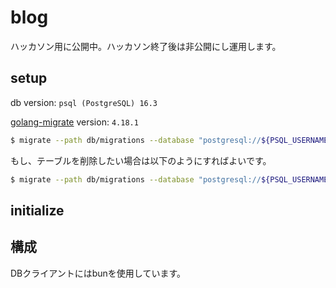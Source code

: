 # blog

ハッカソン用に公開中。ハッカソン終了後は非公開にし運用します。

## setup

db version: `psql (PostgreSQL) 16.3`

[golang-migrate](https://github.com/golang-migrate/migrate) version: `4.18.1`
```bash
$ migrate --path db/migrations --database "postgresql://${PSQL_USERNAME}:${PSQL_PASSWORD}@localhost:5432/${db_name}?sslmode=disable" -verbose up 
```

もし、テーブルを削除したい場合は以下のようにすればよいです。
```bash
$ migrate --path db/migrations --database "postgresql://${PSQL_USERNAME}:${PSQL_PASSWORD}@localhost:5432/${db_name}?sslmode=disable" -verbose down 
```

## initialize

## 構成
DBクライアントにはbunを使用しています。
